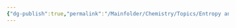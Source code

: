 ```yaml
---
{"dg-publish":true,"permalink":"/Mainfolder/Chemistry/Topics/Entropy and spontaneity (HL)/"}
---
```


